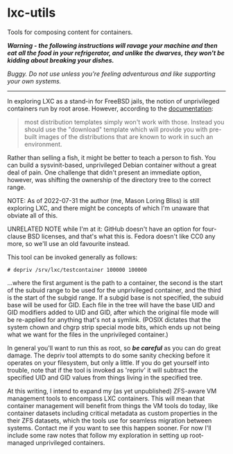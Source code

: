 # lxc-utils
Tools for composing content for containers.

***Warning - the following instructions will ravage your machine and then eat all the food in your refrigerator, and unlike the dwarves, they won't be kidding about breaking your dishes.***

_Buggy. Do not use unless you're feeling adventurous and like supporting
your own systems._

---

In exploring LXC as a stand-in for FreeBSD jails, the notion of
unprivileged containers run by root arose. However, according to the
[documentation](https://linuxcontainers.org/lxc/getting-started/):

> most distribution templates simply won't work with those. Instead you
> should use the "download" template which will provide you with pre-built
> images of the distributions that are known to work in such an environment.

Rather than selling a fish, it might be better to teach a person to fish.
You can build a sysvinit-based, unprivileged Debian container without a
great deal of pain. One challenge that didn't present an immediate option,
however, was shifting the ownership of the directory tree to the correct
range.

NOTE: As of 2022-07-31 the author (me, Mason Loring Bliss) is still
exploring LXC, and there might be concepts of which I'm unaware that
obviate all of this.

UNRELATED NOTE while I'm at it: GitHub doesn't have an option for
four-clause BSD licenses, and that's what this is. Fedora doesn't like CC0
any more, so we'll use an old favourite instead.

This tool can be invoked generally as follows:

~~~
# depriv /srv/lxc/testcontainer 100000 100000
~~~

...where the first argument is the path to a container, the second is the
start of the subuid range to be used for the unprivileged container, and
the third is the start of the subgid range. If a subgid base is not
specified, the subuid base will be used for GID. Each file in the tree will
have the base UID and GID modifiers added to UID and GID, after which the
original file mode will be re-applied for anything that's not a symlink.
(POSIX dictates that the system chown and chgrp strip special mode bits,
which ends up not being what we want for the files in the unprivileged
container.)

In general you'll want to run this as root, so ***be careful*** as you can
do great damage. The depriv tool attempts to do some sanity checking before
it operates on your filesystem, but only a little. If you do get yourself
into trouble, note that if the tool is invoked as 'repriv' it will subtract
the specified UID and GID values from things living in the specified tree.

At this writing, I intend to expand my (as yet unpublished) ZFS-aware VM
management tools to encompass LXC containers. This will mean that container
management will benefit from things the VM tools do today, like container
datasets including critical metadata as custom properties in the their ZFS
datasets, which the tools use for seamless migration between systems.
Contact me if you want to see this happen sooner. For now I'll include some
raw notes that follow my exploration in setting up root-managed
unprivileged containers.
